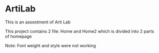 # ArtiLab
This is an assestment of Arti Lab

This project contains 2 file: Home and Home2 which is divided into 2 parts of homepage

Note: Font weight and style were not working
